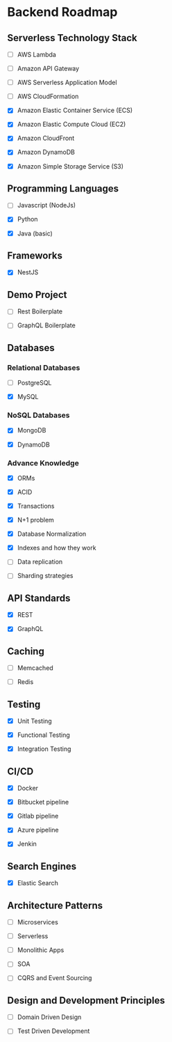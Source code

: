 # Backend Roadmap

## Serverless Technology Stack

- [ ] AWS Lambda
- [ ] Amazon API Gateway
- [ ] AWS Serverless Application Model
- [ ] AWS CloudFormation
- [x] Amazon Elastic Container Service (ECS)
- [x] Amazon Elastic Compute Cloud (EC2)
- [x] Amazon CloudFront
- [x] Amazon DynamoDB
- [x] Amazon Simple Storage Service (S3)


## Programming Languages

- [ ] Javascript (NodeJs)
- [x] Python
- [x] Java (basic)


## Frameworks

- [x] NestJS


## Demo Project

- [ ] Rest Boilerplate
- [ ] GraphQL Boilerplate


## Databases

### Relational Databases

- [ ] PostgreSQL
- [x] MySQL


### NoSQL Databases

- [x] MongoDB
- [x] DynamoDB


### Advance Knowledge

- [x] ORMs
- [x] ACID
- [x] Transactions
- [x] N+1 problem
- [x] Database Normalization
- [x] Indexes and how they work
- [ ] Data replication
- [ ] Sharding strategies


## API Standards

- [x] REST
- [x] GraphQL


## Caching

- [ ] Memcached
- [ ] Redis


## Testing

- [x] Unit Testing
- [x] Functional Testing
- [x] Integration Testing


## CI/CD

- [x] Docker
- [x] Bitbucket pipeline
- [x] Gitlab pipeline
- [x] Azure pipeline
- [x] Jenkin


## Search Engines

- [x] Elastic Search


## Architecture Patterns

- [ ] Microservices
- [ ] Serverless
- [ ] Monolithic Apps
- [ ] SOA
- [ ] CQRS and Event Sourcing


## Design and Development Principles

- [ ] Domain Driven Design
- [ ] Test Driven Development

